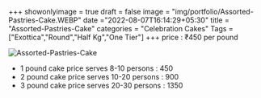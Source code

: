 +++
showonlyimage = true
draft = false
image = "img/portfolio/Assorted-Pastries-Cake.WEBP"
date ="2022-08-07T16:14:29+05:30"
title = "Assorted-Pastries-Cake"
categories = "Celebration Cakes"
Tags = ["Exottica","Round","Half Kg","One Tier"]
+++
price : ₹450 per pound
<!--more-->
![Assorted-Pastries-Cake](/img/portfolio/Assorted-Pastries-Cake.WEBP)
* 1 pound cake price serves 8-10 persons : 450
* 2 pound cake price serves 10-20 persons : 900
* 3 pound cake price serves 20-30 persons : 1350
